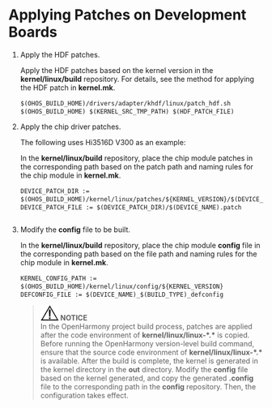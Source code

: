 # Applying Patches on Development Boards

1.  Apply the HDF patches.

    Apply the HDF patches based on the kernel version in the  **kernel/linux/build**  repository. For details, see the method for applying the HDF patch in  **kernel.mk**.

    ```
    $(OHOS_BUILD_HOME)/drivers/adapter/khdf/linux/patch_hdf.sh $(OHOS_BUILD_HOME) $(KERNEL_SRC_TMP_PATH) $(HDF_PATCH_FILE)
    ```

2.  Apply the chip driver patches.

    The following uses Hi3516D V300 as an example:

    In the  **kernel/linux/build**  repository, place the chip module patches in the corresponding path based on the patch path and naming rules for the chip module in  **kernel.mk**.

    ```
    DEVICE_PATCH_DIR := $(OHOS_BUILD_HOME)/kernel/linux/patches/${KERNEL_VERSION}/$(DEVICE_NAME)_patch
    DEVICE_PATCH_FILE := $(DEVICE_PATCH_DIR)/$(DEVICE_NAME).patch
    ```

    ```

    ```

3.  Modify the  **config**  file to be built.

    In the  **kernel/linux/build**  repository, place the chip module  **config**  file in the corresponding path based on the file path and naming rules for the chip module in  **kernel.mk**.

    ```
    KERNEL_CONFIG_PATH := $(OHOS_BUILD_HOME)/kernel/linux/config/${KERNEL_VERSION}
    DEFCONFIG_FILE := $(DEVICE_NAME)_$(BUILD_TYPE)_defconfig
    ```

    >![](../public_sys-resources/icon-notice.gif) **NOTICE**<br/> 
    >In the OpenHarmony project build process, patches are applied after the code environment of  **kernel/linux/linux-\*.\***  is copied. Before running the OpenHarmony version-level build command, ensure that the source code environment of  **kernel/linux/linux-\*.\***  is available.
    >After the build is complete, the kernel is generated in the kernel directory in the  **out**  directory. Modify the  **config**  file based on the kernel generated, and copy the generated  **.config**  file to the corresponding path in the  **config**  repository. Then, the configuration takes effect.


